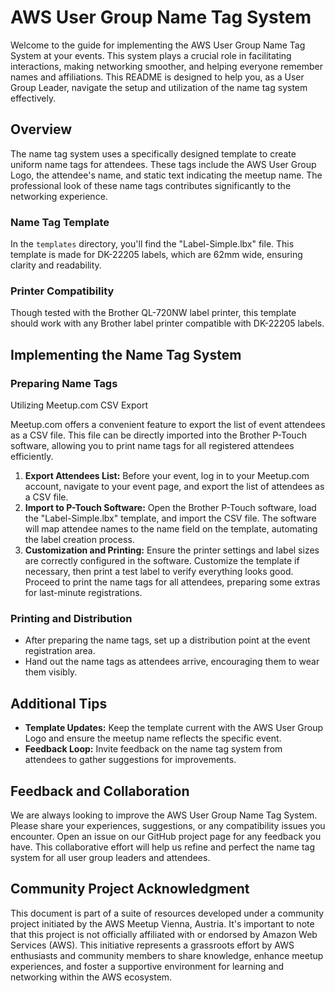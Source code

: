 # AWS User Group Name Tag System

Welcome to the guide for implementing the AWS User Group Name Tag System at your events. This system plays a crucial role in facilitating interactions, making networking smoother, and helping everyone remember names and affiliations. This README is designed to help you, as a User Group Leader, navigate the setup and utilization of the name tag system effectively.

## Overview

The name tag system uses a specifically designed template to create uniform name tags for attendees. These tags include the AWS User Group Logo, the attendee's name, and static text indicating the meetup name. The professional look of these name tags contributes significantly to the networking experience.

### Name Tag Template

In the ```templates``` directory, you'll find the "Label-Simple.lbx" file. This template is made for DK-22205 labels, which are 62mm wide, ensuring clarity and readability.

### Printer Compatibility

Though tested with the Brother QL-720NW label printer, this template should work with any Brother label printer compatible with DK-22205 labels.

## Implementing the Name Tag System

### Preparing Name Tags

Utilizing Meetup.com CSV Export

Meetup.com offers a convenient feature to export the list of event attendees as a CSV file. This file can be directly imported into the Brother P-Touch software, allowing you to print name tags for all registered attendees efficiently.

1. **Export Attendees List:** Before your event, log in to your Meetup.com account, navigate to your event page, and export the list of attendees as a CSV file.
2. **Import to P-Touch Software:** Open the Brother P-Touch software, load the "Label-Simple.lbx" template, and import the CSV file. The software will map attendee names to the name field on the template, automating the label creation process.
3. **Customization and Printing:** Ensure the printer settings and label sizes are correctly configured in the software. Customize the template if necessary, then print a test label to verify everything looks good. Proceed to print the name tags for all attendees, preparing some extras for last-minute registrations.

### Printing and Distribution

* After preparing the name tags, set up a distribution point at the event registration area.
* Hand out the name tags as attendees arrive, encouraging them to wear them visibly.

## Additional Tips

* **Template Updates:** Keep the template current with the AWS User Group Logo and ensure the meetup name reflects the specific event.
* **Feedback Loop:** Invite feedback on the name tag system from attendees to gather suggestions for improvements.

## Feedback and Collaboration

We are always looking to improve the AWS User Group Name Tag System. Please share your experiences, suggestions, or any compatibility issues you encounter. Open an issue on our GitHub project page for any feedback you have. This collaborative effort will help us refine and perfect the name tag system for all user group leaders and attendees.

## Community Project Acknowledgment

This document is part of a suite of resources developed under a community project initiated by the AWS Meetup Vienna, Austria. It's important to note that this project is not officially affiliated with or endorsed by Amazon Web Services (AWS). This initiative represents a grassroots effort by AWS enthusiasts and community members to share knowledge, enhance meetup experiences, and foster a supportive environment for learning and networking within the AWS ecosystem. 